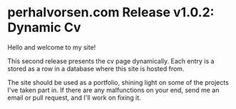 # perhalvorsen.com Release v1.0.2: Dynamic Cv

Hello and welcome to my site!


This second release presents the cv page dynamically.
Each entry is a stored as a row in a database where this site is hosted from.



The site should be used as a portfolio, shining light on some of the projects I've taken part in. 
If there are any malfunctions on your end, send me an email or pull request, and I'll work on 
fixing it. 
